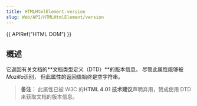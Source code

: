 ```yaml
---
title: HTMLHtmlElement.version
slug: Web/API/HTMLHtmlElement/version
---
```


{{ APIRef("HTML DOM") }}

## 概述

它返回有关文档的**文档类型定义（DTD）**的版本信息。 尽管此属性能够被*Mozilla*识别， 但此属性的返回值始终是空字符串。

> **备注：** 此属性已被 W3C 的**HTML 4.01 技术建议**声明弃用，赞成使用 DTD 来获取文档的版本信息。
